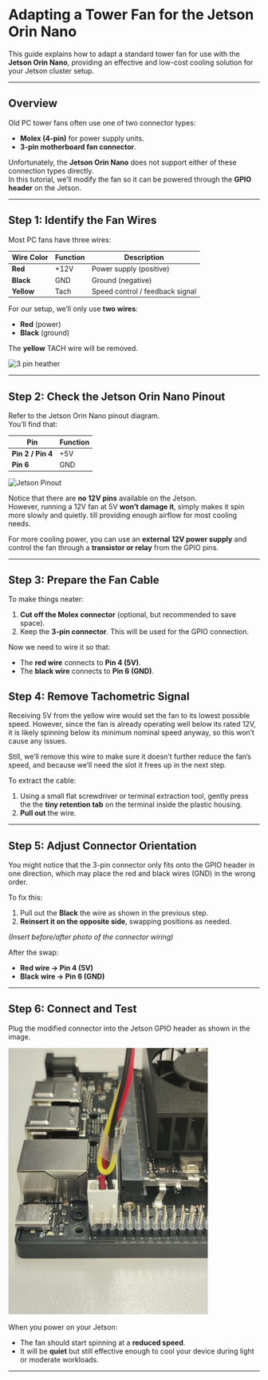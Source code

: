 # Adapting a Tower Fan for the Jetson Orin Nano

This guide explains how to adapt a standard tower fan for use with the **Jetson Orin Nano**, providing an effective and low-cost cooling solution for your Jetson cluster setup.

---

## Overview

Old PC tower fans often use one of two connector types:
- **Molex (4-pin)** for power supply units.
- **3-pin motherboard fan connector**.

Unfortunately, the **Jetson Orin Nano** does not support either of these connection types directly.  
In this tutorial, we’ll modify the fan so it can be powered through the **GPIO header** on the Jetson.

---

## Step 1: Identify the Fan Wires

Most PC fans have three wires:

| Wire Color | Function | Description |
|-------------|-----------|-------------|
| **Red** | +12V | Power supply (positive) |
| **Black** | GND | Ground (negative) |
| **Yellow** | Tach | Speed control / feedback signal |

For our setup, we’ll only use **two wires**:
- **Red** (power)
- **Black** (ground)

The **yellow** TACH wire will be removed.

<img src="https://m.media-amazon.com/images/I/61eIh-qL51S._SL1001_.jpg" alt="3 pin heather" width="400"/>

---

## Step 2: Check the Jetson Orin Nano Pinout

Refer to the Jetson Orin Nano pinout diagram.  
You’ll find that:

| Pin | Function |
|------|-----------|
| **Pin 2 / Pin 4** | +5V |
| **Pin 6** | GND |

<img src="https://developer.download.nvidia.com/embedded/images/jetsonOrinNano/user_guide/images/jonano_cbspec_figure_3-1_white-bg.png" alt="Jetson Pinout" width="400"/>

Notice that there are **no 12V pins** available on the Jetson.  
However, running a 12V fan at 5V **won’t damage it**, simply makes it spin more slowly and quietly. till providing enough airflow for most cooling needs.

For more cooling power, you can use an **external 12V power supply** and control the fan through a **transistor or relay** from the GPIO pins.

---

## Step 3: Prepare the Fan Cable

To make things neater:
1. **Cut off the Molex connector** (optional, but recommended to save space).
2. Keep the **3-pin connector**. This will be used for the GPIO connection.

Now we need to wire it so that:
- The **red wire** connects to **Pin 4 (5V)**.
- The **black wire** connects to **Pin 6 (GND)**.

## Step 4: Remove Tachometric Signal

Receiving 5V from the yellow wire would set the fan to its lowest possible speed. However, since the fan is already operating well below its rated 12V, it is likely spinning below its minimum nominal speed anyway, so this won’t cause any issues.

Still, we’ll remove this wire to make sure it doesn’t further reduce the fan’s speed, and because we’ll need the slot it frees up in the next step.

To extract the cable:
1. Using a small flat screwdriver or terminal extraction tool, gently press the the **tiny retention tab** on the terminal inside the plastic housing.
2. **Pull out** the wire.

---

## Step 5: Adjust Connector Orientation

You might notice that the 3-pin connector only fits onto the GPIO header in one direction, which may place the red and black wires (GND) in the wrong order.

To fix this:
1. Pull out the **Black** the wire as shown in the previous step.
2. **Reinsert it on the opposite side**, swapping positions as needed.

*(Insert before/after photo of the connector wiring)*

After the swap:
- **Red wire → Pin 4 (5V)**
- **Black wire → Pin 6 (GND)**

---

## Step 6: Connect and Test

Plug the modified connector into the Jetson GPIO header as shown in the image.

<img src="../images/jetson_fan.jpeg" alt="Fan wiring" width="400"/>


When you power on your Jetson:
- The fan should start spinning at a **reduced speed**.
- It will be **quiet** but still effective enough to cool your device during light or moderate workloads.


---
